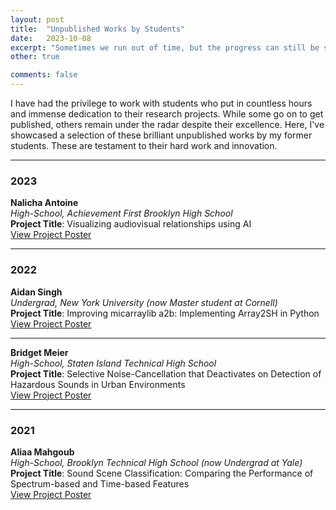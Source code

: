 ```yaml
---
layout: post
title:  "Unpublished Works by Students"
date:   2023-10-08
excerpt: "Sometimes we run out of time, but the progress can still be shared."
other: true

comments: false
---
```


I have had the privilege to work with students who put in countless hours and immense dedication to their research projects. While some go on to get published, others remain under the radar despite their excellence. Here, I've showcased a selection of these brilliant unpublished works by my former students. These are testament to their hard work and innovation.

---

### 2023
**Nalicha Antoine**  
_High-School, Achievement First Brooklyn High School_  
**Project Title**: Visualizing audiovisual relationships using AI  
[View Project Poster](https://ccrma.stanford.edu/~iran/student_projects/nalicha_poster.pdf)

---

### 2022
**Aidan Singh**  
_Undergrad, New York University (now Master student at Cornell)_  
**Project Title**: Improving micarraylib a2b: Implementing Array2SH in Python  
[View Project Poster](https://ccrma.stanford.edu/~iran/student_projects/aidan_poster.pdf)

---

**Bridget Meier**  
_High-School, Staten Island Technical High School_  
**Project Title**: Selective Noise-Cancellation that Deactivates on Detection of Hazardous Sounds in Urban Environments  
[View Project Poster](https://ccrma.stanford.edu/~iran/student_projects/bridget_poster.pdf)

---

### 2021
**Aliaa Mahgoub**  
_High-School, Brooklyn Technical High School (now Undergrad at Yale)_  
**Project Title**: Sound Scene Classification: Comparing the Performance of Spectrum-based and Time-based Features  
[View Project Poster](https://ccrma.stanford.edu/~iran/student_projects/aliaa_poster.pdf)

